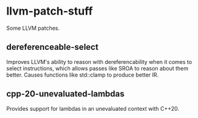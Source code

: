 # llvm-patch-stuff
Some LLVM patches.


## dereferenceable-select
Improves LLVM's ability to reason with dereferencability when it comes to select instructions, which allows passes like SROA to reason about them better. Causes functions like std::clamp to produce better IR.

## cpp-20-unevaluated-lambdas
Provides support for lambdas in an unevaluated context with C++20.